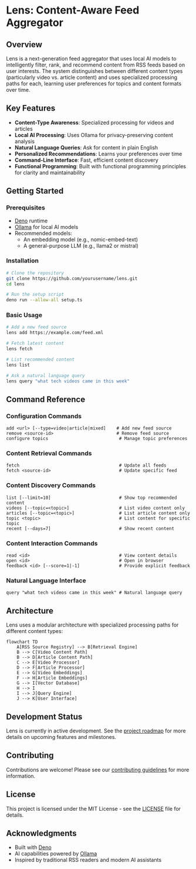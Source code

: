 # Lens: Content-Aware Feed Aggregator

## Overview

Lens is a next-generation feed aggregator that uses local AI models to intelligently filter, rank, and recommend content from RSS feeds based on user interests. The system distinguishes between different content types (particularly video vs. article content) and uses specialized processing paths for each, learning user preferences for topics and content formats over time.

## Key Features

- **Content-Type Awareness**: Specialized processing for videos and articles
- **Local AI Processing**: Uses Ollama for privacy-preserving content analysis
- **Natural Language Queries**: Ask for content in plain English
- **Personalized Recommendations**: Learns your preferences over time
- **Command-Line Interface**: Fast, efficient content discovery
- **Functional Programming**: Built with functional programming principles for clarity and maintainability

## Getting Started

### Prerequisites

- [Deno](https://deno.land/) runtime
- [Ollama](https://ollama.ai/) for local AI models
- Recommended models:
  - An embedding model (e.g., nomic-embed-text)
  - A general-purpose LLM (e.g., llama2 or mistral)

### Installation

```bash
# Clone the repository
git clone https://github.com/yourusername/lens.git
cd lens

# Run the setup script
deno run --allow-all setup.ts
```

### Basic Usage

```bash
# Add a new feed source
lens add https://example.com/feed.xml

# Fetch latest content
lens fetch

# List recommended content
lens list

# Ask a natural language query
lens query "what tech videos came in this week"
```

## Command Reference

### Configuration Commands
```
add <url> [--type=video|article|mixed]    # Add new feed source
remove <source-id>                        # Remove feed source
configure topics                           # Manage topic preferences
```

### Content Retrieval Commands
```
fetch                                      # Update all feeds
fetch <source-id>                          # Update specific feed
```

### Content Discovery Commands
```
list [--limit=10]                          # Show top recommended content
videos [--topic=<topic>]                   # List video content only
articles [--topic=<topic>]                 # List article content only
topic <topic>                              # List content for specific topic
recent [--days=7]                          # Show recent content
```

### Content Interaction Commands
```
read <id>                                  # View content details
open <id>                                  # Open in browser
feedback <id> [--score=1|-1]               # Provide explicit feedback
```

### Natural Language Interface
```
query "what tech videos came in this week" # Natural language query
```

## Architecture

Lens uses a modular architecture with specialized processing paths for different content types:

```mermaid
flowchart TD
    A[RSS Source Registry] --> B[Retrieval Engine]
    B --> C[Video Content Path]
    B --> D[Article Content Path]
    C --> E[Video Processor]
    D --> F[Article Processor]
    E --> G[Video Embeddings]
    F --> H[Article Embeddings]
    G --> I[Vector Database]
    H --> I
    I --> J[Query Engine]
    J --> K[User Interface]
```

## Development Status

Lens is currently in active development. See the [project roadmap](docs/roadmap.md) for more details on upcoming features and milestones.

## Contributing

Contributions are welcome! Please see our [contributing guidelines](CONTRIBUTING.md) for more information.

## License

This project is licensed under the MIT License - see the [LICENSE](LICENSE) file for details.

## Acknowledgments

- Built with [Deno](https://deno.land/)
- AI capabilities powered by [Ollama](https://ollama.ai/)
- Inspired by traditional RSS readers and modern AI assistants